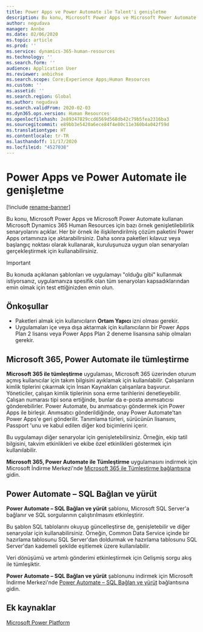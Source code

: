 ```yaml
---
title: Power Apps ve Power Automate ile Talent'i genişletme
description: Bu konu, Microsoft Power Apps ve Microsoft Power Automate kullanan Microsoft Dynamics 365 Human Resources için bazı örnek genişletilebilirlik senaryolarını açıklar.
author: negudava
manager: Annbe
ms.date: 02/06/2020
ms.topic: article
ms.prod: ''
ms.service: dynamics-365-human-resources
ms.technology: ''
ms.search.form: ''
audience: Application User
ms.reviewer: anbichse
ms.search.scope: Core;Experience Apps;Human Resources
ms.custom: ''
ms.assetid: ''
ms.search.region: Global
ms.author: negudava
ms.search.validFrom: 2020-02-03
ms.dyn365.ops.version: Human Resources
ms.openlocfilehash: 2e89347829ccd6569d568db42c79b5fea2316ba3
ms.sourcegitcommit: e89bb3e5420a6ece84f4e80c11e360b4a042f59d
ms.translationtype: HT
ms.contentlocale: tr-TR
ms.lasthandoff: 11/17/2020
ms.locfileid: "4527038"
---
```

# <a name="extend-with-power-apps-and-power-automate"></a>Power Apps ve Power Automate ile genişletme

[!include [rename-banner](~/includes/cc-data-platform-banner.md)]

Bu konu, Microsoft Power Apps ve Microsoft Power Automate kullanan Microsoft Dynamics 365 Human Resources için bazı örnek genişletilebilirlik senaryolarını açıklar. Her bir örnek ile ilişkilendirilmiş çözüm paketini Power Apps ortamınıza içe aktarabilirsiniz. Daha sonra paketleri kılavuz veya başlangıç noktası olarak kullanarak, kuruluşunuza uygun olan senaryoları gerçekleştirmek için kullanabilirsiniz.

> [!IMPORTANT]
> Bu konuda açıklanan şablonları ve uygulamayı "olduğu gibi" kullanmak istiyorsanız, uygulamanıza spesifik olan tüm senaryoları kapsadıklarından emin olmak için test ettiğinizden emin olun.

## <a name="prerequisites"></a>Önkoşullar

- Paketleri almak için kullanıcıların **Ortam Yapıcı** izni olması gerekir.
- Uygulamaları içe veya dışa aktarmak için kullanıcıların bir Power Apps Plan 2 lisansı veya Power Apps Plan 2 deneme lisansına sahip olmaları gerekir.

## <a name="integration-with-microsoft-365-power-automate"></a>Microsoft 365, Power Automate ile tümleştirme

**Microsoft 365 ile tümleştirme** uygulaması, Microsoft 365 üzerinden oturum açmış kullanıcılar için takım bilgisini ayıklamak için kullanılabilir. Çalışanların kimlik tiplerini çıkarmak için İnsan Kaynakları çalışanlara başvurur. Yöneticiler, çalışan kimlik tiplerinin sona erme tarihlerini denetleyebilir. Çalışan numarası tipi sona ertiğinde, bunlar da e-posta anımsatıcısı gönderebilirler. Power Automate, bu anımsatıcıyı göndermek için Power Apps ile birleşir. Anımsatıcı gönderildiğinde, onay Power Automate'tan Power Apps'e geri gönderilir. Tanımlama türleri, sürücünün lisansını, Passport 'unu ve kabul edilen diğer kod biçimlerini içerir.

Bu uygulamayı diğer senaryolar için genişletebilirsiniz. Örneğin, ekip tatil bilgisini, takvim etkinlikleri ve ekibe özel etkinlikleri göstermek için kullanılabilir.

**Microsoft 365, Power Automate ile Tümleştirme** uygulamasını indirmek için Microsoft İndirme Merkezi'nde [Microsoft 365 ile Tümleştirme bağlantısına](https://go.microsoft.com/fwlink/?linkid=2081787) gidin.

## <a name="power-automate--sql-connect-and-execute"></a>Power Automate – SQL Bağlan ve yürüt

**Power Automate – SQL Bağlan ve yürüt** şablonu, Microsoft SQL Server'a bağlanır ve SQL sorgularının çalıştırılmasını etkinleştirir.

Bu şablon SQL tablolarını okuyup güncelleştirse de, genişletebilir ve diğer senaryolar için kullanabilirsiniz. Örneğin, Common Data Service içinde bir hazırlama tablosunu SQL Server'dan doldurmak ve hazırlama tablosunu SQL Server'dan kademeli şekilde eşitlemek üzere kullanılabilir.

Veri dönüşümü ve artımlı gönderimi etkinleştirmek için Gelişmiş sorgu akış ile tümleşiktir.

**Power Automate – SQL Bağlan ve yürüt** şablonunu indirmek için Microsoft İndirme Merkezi'nde [Power Automate – SQL Bağlan ve yürüt](https://go.microsoft.com/fwlink/?linkid=2081789) bağlantısına gidin.

## <a name="additional-resources"></a>Ek kaynaklar

[Microsoft Power Platform](https://docs.microsoft.com/power-platform/admin/admin-documentation)</br>